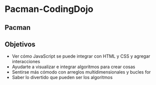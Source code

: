 # Pacman-CodingDojo
## Pacman
## Objetivos
* Ver cómo JavaScript se puede integrar con HTML y CSS y agregar interacciones
* Ayudarte a visualizar e integrar algoritmos para crear cosas
* Sentirse más cómodo con arreglos multidimensionales y bucles for
* Saber lo divertido que pueden ser los algoritmos
